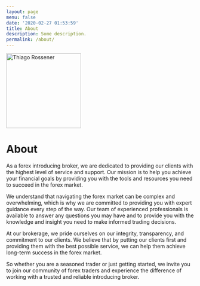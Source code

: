 ```yaml
---
layout: page
menu: false
date: '2020-02-27 01:53:59'
title: About
description: Some description.
permalink: /about/
---
```


<img class="img-rounded" src="/assets/img/uploads/logo.png" alt="Thiago Rossener" width="200">

# About

As a forex introducing broker, we are dedicated to providing our clients with the highest level of service and support. Our mission is to help you achieve your financial goals by providing you with the tools and resources you need to succeed in the forex market.

We understand that navigating the forex market can be complex and overwhelming, which is why we are committed to providing you with expert guidance every step of the way. Our team of experienced professionals is available to answer any questions you may have and to provide you with the knowledge and insight you need to make informed trading decisions.

At our brokerage, we pride ourselves on our integrity, transparency, and commitment to our clients. We believe that by putting our clients first and providing them with the best possible service, we can help them achieve long-term success in the forex market.

So whether you are a seasoned trader or just getting started, we invite you to join our community of forex traders and experience the difference of working with a trusted and reliable introducing broker.
